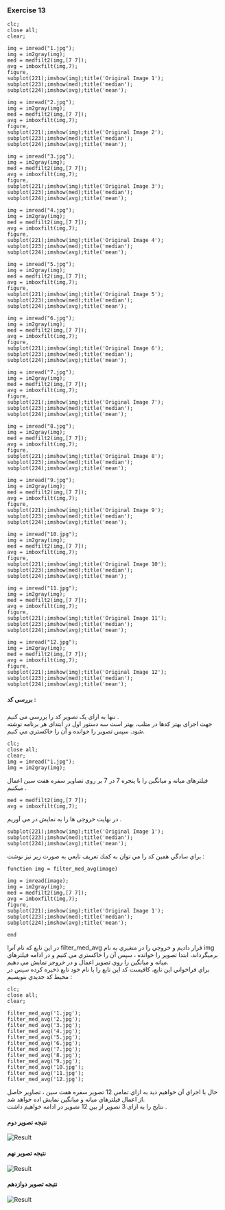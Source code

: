 ### Exercise 13
```
clc;
close all;
clear;

img = imread("1.jpg");
img = im2gray(img);
med = medfilt2(img,[7 7]);
avg = imboxfilt(img,7);
figure,
subplot(221);imshow(img);title('Original Image 1');
subplot(223);imshow(med);title('median');
subplot(224);imshow(avg);title('mean');

img = imread("2.jpg");
img = im2gray(img);
med = medfilt2(img,[7 7]);
avg = imboxfilt(img,7);
figure,
subplot(221);imshow(img);title('Original Image 2');
subplot(223);imshow(med);title('median');
subplot(224);imshow(avg);title('mean');

img = imread("3.jpg");
img = im2gray(img);
med = medfilt2(img,[7 7]);
avg = imboxfilt(img,7);
figure,
subplot(221);imshow(img);title('Original Image 3');
subplot(223);imshow(med);title('median');
subplot(224);imshow(avg);title('mean');

img = imread("4.jpg");
img = im2gray(img);
med = medfilt2(img,[7 7]);
avg = imboxfilt(img,7);
figure,
subplot(221);imshow(img);title('Original Image 4');
subplot(223);imshow(med);title('median');
subplot(224);imshow(avg);title('mean');

img = imread("5.jpg");
img = im2gray(img);
med = medfilt2(img,[7 7]);
avg = imboxfilt(img,7);
figure,
subplot(221);imshow(img);title('Original Image 5');
subplot(223);imshow(med);title('median');
subplot(224);imshow(avg);title('mean');

img = imread("6.jpg");
img = im2gray(img);
med = medfilt2(img,[7 7]);
avg = imboxfilt(img,7);
figure,
subplot(221);imshow(img);title('Original Image 6');
subplot(223);imshow(med);title('median');
subplot(224);imshow(avg);title('mean');

img = imread("7.jpg");
img = im2gray(img);
med = medfilt2(img,[7 7]);
avg = imboxfilt(img,7);
figure,
subplot(221);imshow(img);title('Original Image 7');
subplot(223);imshow(med);title('median');
subplot(224);imshow(avg);title('mean');

img = imread("8.jpg");
img = im2gray(img);
med = medfilt2(img,[7 7]);
avg = imboxfilt(img,7);
figure,
subplot(221);imshow(img);title('Original Image 8');
subplot(223);imshow(med);title('median');
subplot(224);imshow(avg);title('mean');

img = imread("9.jpg");
img = im2gray(img);
med = medfilt2(img,[7 7]);
avg = imboxfilt(img,7);
figure,
subplot(221);imshow(img);title('Original Image 9');
subplot(223);imshow(med);title('median');
subplot(224);imshow(avg);title('mean');

img = imread("10.jpg");
img = im2gray(img);
med = medfilt2(img,[7 7]);
avg = imboxfilt(img,7);
figure,
subplot(221);imshow(img);title('Original Image 10');
subplot(223);imshow(med);title('median');
subplot(224);imshow(avg);title('mean');

img = imread("11.jpg");
img = im2gray(img);
med = medfilt2(img,[7 7]);
avg = imboxfilt(img,7);
figure,
subplot(221);imshow(img);title('Original Image 11');
subplot(223);imshow(med);title('median');
subplot(224);imshow(avg);title('mean');

img = imread("12.jpg");
img = im2gray(img);
med = medfilt2(img,[7 7]);
avg = imboxfilt(img,7);
figure,
subplot(221);imshow(img);title('Original Image 12');
subplot(223);imshow(med);title('median');
subplot(224);imshow(avg);title('mean');

```
#### بررسی کد :
##### 
تنها به ازای یک تصویر کد را بررسی می کنیم .
<br>
جهت اجرای بهتر کدها در متلب، بهتر است سه دستور اول در ابتدای هر برنامه نوشته شود. 
سپس تصوير را خوانده و آن را خاكستري مي كنيم.
```
clc;
close all;
clear;
img = imread("1.jpg");
img = im2gray(img);
```
فیلترهای میانه و میانگین را با پنجره 7 در 7 بر روی تصاویر سفره هفت سین اعمال میکنیم .
```
med = medfilt2(img,[7 7]);
avg = imboxfilt(img,7);
```
در نهایت خروجی ها را به نمایش در می آوریم .
```
subplot(221);imshow(img);title('Original Image 1');
subplot(223);imshow(med);title('median');
subplot(224);imshow(avg);title('mean');
```

براي سادگي همين كد را مي توان به كمك تعريف تابعي به صورت زير نيز نوشت :
```
function img = filter_med_avg(image) 

img = imread(image);
img = im2gray(img);
med = medfilt2(img,[7 7]);
avg = imboxfilt(img,7);
figure,
subplot(221);imshow(img);title('Original Image 1');
subplot(223);imshow(med);title('median');
subplot(224);imshow(avg);title('mean');

end
```
در اين تابع كه نام آنرا filter_med_avg قرار داديم و خروجي را در متغيري به نام img برميگرداند، ابتدا تصوير را خوانده ،
سپس آن را خاكستري مي كنيم و در ادامه فيلترهاي ميانه و ميانگين را روي تصوير اعمال و در خروجر نمايش مي دهيم.
<br/>
براي فراخواني اين تابع، كافيست كد اين تابع را با نام خود تابع ذخيره كرده سپس در محيط كد جديدي بنويسيم :
```
clc;
close all;
clear;

filter_med_avg('1.jpg');
filter_med_avg('2.jpg');
filter_med_avg('3.jpg');
filter_med_avg('4.jpg');
filter_med_avg('5.jpg');
filter_med_avg('6.jpg');
filter_med_avg('7.jpg');
filter_med_avg('8.jpg');
filter_med_avg('9.jpg');
filter_med_avg('10.jpg');
filter_med_avg('11.jpg');
filter_med_avg('12.jpg');
```
حال با اجراي آن خواهيم ديد به ازاي تمامي 12 تصوير سفره هفت سين ، تصاوير حاصل از اعمال فيلترهاي ميانه و ميانگين نمايش اده خواهد شد.
<br/>
نتایج را به ازای 3 تصوير از بين 12 تصویر در ادامه خواهیم داشت .

#### نتيجه تصوير دوم
![Result](https://github.com/semnan-university-ai/image-processing-class-002/blob/main/exercises/fatemeh456/13/Result-img2.PNG)
<br/>

#### نتيجه تصوير نهم
![Result](https://github.com/semnan-university-ai/image-processing-class-002/blob/main/exercises/fatemeh456/13/Result-img9.PNG)
<br/>

#### نتيجه تصوير دوازدهم
![Result](https://github.com/semnan-university-ai/image-processing-class-002/blob/main/exercises/fatemeh456/13/Result-img12.PNG)
<br/>

